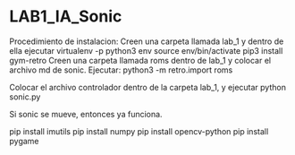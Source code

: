 # LAB1_IA_Sonic


Procedimiento de instalacion:
Creen una carpeta llamada lab_1 y dentro de ella ejecutar
virtualenv -p python3 env
source env/bin/activate
pip3 install gym-retro
Creen una carpeta llamada roms dentro de lab_1 y colocar el archivo md de sonic. Ejecutar:
python3 -m retro.import roms

Colocar el archivo controlador dentro de la carpeta lab_1, y ejecutar
python sonic.py

Si sonic se mueve, entonces ya funciona.

pip install imutils
pip install numpy
pip install opencv-python
pip install pygame
